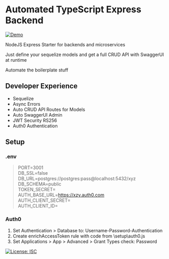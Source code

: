 # Automated TypeScript Express Backend

[![Demo](https://img.shields.io/badge/Deployment-HEROKU-GREEN.svg)](https://drawspace-api.herokuapp.com/docs)

NodeJS Express Starter for backends and microservices

Just define your sequelize models and get a full CRUD API with SwaggerUI at runtime

Automate the boilerplate stuff

## Developer Experience

- Sequelize
- Async Errors
- Auto CRUD API Routes for Models
- Auto SwaggerUI Admin
- JWT Security RS256
- Auth0 Authentication

## Setup

### .env

> PORT=3001<br>
> DB_SSL=false<br>
> DB_URL=postgres://postgres:pass@localhost:5432/xyz<br>
> DB_SCHEMA=public<br>
> TOKEN_SECRET=<br>
> AUTH_BASE_URL=https://xzy.auth0.com<br>
> AUTH_CLIENT_SECRET=<br>
> AUTH_CLIENT_ID=<br>

### Auth0

1. Set Authentication > Database to: Username-Password-Authentication
2. Create enrichAccessToken rule with code from \setup\auth0.js
3. Set Applications > App > Advanced > Grant Types check: Password

[![License: ISC](https://img.shields.io/badge/License-ISC-blue.svg)](https://opensource.org/licenses/ISC)
